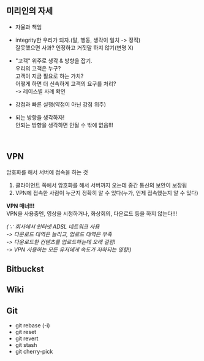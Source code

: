 ## 미리인의 자세

- 자율과 책임

- integrity한 우리가 되자.(말, 행동, 생각이 일치 -> 정직)  
잘못했으면 사과? 인정하고 거짓말 하지 않기(변명 X)

- "고객" 위주로 생각 & 방향을 잡기.  
우리의 고객은 누구?    
고객이 지금 필요로 하는 가치?   
어떻게 하면 더 신속하게 고객의 요구를 처리?   
-> 레이스별 사례 확인

- 강점과 빠른 실행(약점이 아닌 강점 위주)

- 되는 방향을 생각하자!   
안되는 방향을 생각하면 안될 수 밖에 없음!!!

<br>

## VPN

암호화를 해서 서버에 접속을 하는 것
 
1. 클라이언트 쪽에서 암호화를 해서 서버까지 오는데 중간 통신의 보안이 보장됨
2. VPN에 접속한 사람이 누군지 정확히 알 수 있다(누가, 언제 접속했는지 알 수 있다)

**VPN 매너!!!**  
VPN을 사용중엔, 영상을 시청하거나, 화상회의, 다운로드 등을 하지 않는다!!!      

*(∵ 회사에서 인터넷 ADSL 네트워크 사용        
-> 다운로드 대역은 늘리고, 업로드 대역은 부족    
-> 다운로드한 컨텐츠를 업로드하는데 오래 걸림!            
-> VPN 사용하는 모든 유저에게 속도가 저하되는 영향!)* 

## Bitbuckst


## Wiki

## Git

- git rebase (-i)
- git reset
- git revert
- git stash
- git cherry-pick
